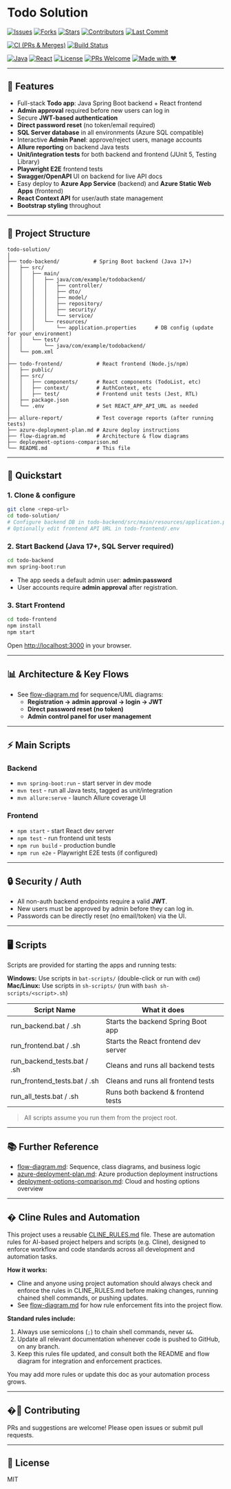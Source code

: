 # Todo Solution

<!-- 
  BADGES: To keep visually organized, badges are grouped into:
  1. Repo metadata/activity
  2. Build & CI/CD
  3. Technology & community
-->

<!-- 1. Repo Metadata -->
[![Issues](https://img.shields.io/github/issues/ravs788/todo-solution)](https://github.com/ravs788/todo-solution/issues) [![Forks](https://img.shields.io/github/forks/ravs788/todo-solution?style=social)](https://github.com/ravs788/todo-solution/network/members) [![Stars](https://img.shields.io/github/stars/ravs788/todo-solution?style=social)](https://github.com/ravs788/todo-solution/stargazers) [![Contributors](https://img.shields.io/github/contributors/ravs788/todo-solution)](https://github.com/ravs788/todo-solution/graphs/contributors) [![Last Commit](https://img.shields.io/github/last-commit/ravs788/todo-solution)](https://github.com/ravs788/todo-solution/commits/main)

<!-- 2. Build & CI/CD -->
[![CI (PRs & Merges)](https://github.com/ravs788/todo-solution/actions/workflows/ci.yml/badge.svg?branch=main)](https://github.com/ravs788/todo-solution/actions/workflows/ci.yml) [![Build Status](https://img.shields.io/badge/build-manual-inactive.svg)](../../actions) 

<!-- 3. Tech & Community -->
[![Java](https://img.shields.io/badge/backend-Java_17-blue?logo=java&logoColor=white)](todo-backend/) [![React](https://img.shields.io/badge/frontend-React_19-61dafb?logo=react&logoColor=white)](todo-frontend/) [![License](https://img.shields.io/badge/license-MIT-blue.svg)](./LICENSE) [![PRs Welcome](https://img.shields.io/badge/PRs-welcome-brightgreen.svg?style=flat-square)](../../pulls) [![Made with ❤️](https://img.shields.io/badge/Made%20with-Love-ff69b4)](https://github.com/)


---

## 🚀 Features

- Full-stack **Todo app**: Java Spring Boot backend + React frontend
- **Admin approval** required before new users can log in
- Secure **JWT-based authentication**
- **Direct password reset** (no token/email required)
- **SQL Server database** in all environments (Azure SQL compatible)
- Interactive **Admin Panel**: approve/reject users, manage accounts
- **Allure reporting** on backend Java tests
- **Unit/integration tests** for both backend and frontend (JUnit 5, Testing Library)
- **Playwright E2E** frontend tests
- **Swagger/OpenAPI** UI on backend for live API docs
- Easy deploy to **Azure App Service** (backend) and **Azure Static Web Apps** (frontend)
- **React Context API** for user/auth state management
- **Bootstrap styling** throughout

---

## 📂 Project Structure

```plaintext
todo-solution/
│
├── todo-backend/           # Spring Boot backend (Java 17+)
│   ├── src/
│   │   ├── main/
│   │   │   ├── java/com/example/todobackend/
│   │   │   │   ├── controller/
│   │   │   │   ├── dto/
│   │   │   │   ├── model/
│   │   │   │   ├── repository/
│   │   │   │   ├── security/
│   │   │   │   └── service/
│   │   │   └── resources/
│   │   │       └── application.properties      # DB config (update for your environment)
│   │   └── test/
│   │       └── java/com/example/todobackend/
│   └── pom.xml
│
├── todo-frontend/           # React frontend (Node.js/npm)
│   ├── public/
│   ├── src/
│   │   ├── components/      # React components (TodoList, etc)
│   │   ├── context/         # AuthContext, etc
│   │   ├── test/            # Frontend unit tests (Jest, RTL)
│   ├── package.json
│   └── .env                 # Set REACT_APP_API_URL as needed
│
├── allure-report/           # Test coverage reports (after running tests)
├── azure-deployment-plan.md # Azure deploy instructions
├── flow-diagram.md          # Architecture & flow diagrams
├── deployment-options-comparison.md
└── README.md                # This file

```

---

## 📝 Quickstart

### 1. Clone & configure

```bash
git clone <repo-url>
cd todo-solution/
# Configure backend DB in todo-backend/src/main/resources/application.properties
# Optionally edit frontend API URL in todo-frontend/.env
```

### 2. Start Backend (Java 17+, SQL Server required)

```bash
cd todo-backend
mvn spring-boot:run
```

- The app seeds a default admin user: **admin:password**
- User accounts require **admin approval** after registration.

### 3. Start Frontend

```bash
cd todo-frontend
npm install
npm start
```

Open [http://localhost:3000](http://localhost:3000) in your browser.

---

## 📊 Architecture & Key Flows

- See [flow-diagram.md](flow-diagram.md) for sequence/UML diagrams:
  - **Registration → admin approval → login → JWT**
  - **Direct password reset (no token)**
  - **Admin control panel for user management**

---

## ⚡ Main Scripts

### Backend

- `mvn spring-boot:run` - start server in dev mode
- `mvn test` - run all Java tests, tagged as unit/integration
- `mvn allure:serve` - launch Allure coverage UI

### Frontend

- `npm start` - start React dev server
- `npm test` - run frontend unit tests
- `npm run build` - production bundle
- `npm run e2e` - Playwright E2E tests (if configured)

---

## 🔒 Security / Auth

- All non-auth backend endpoints require a valid **JWT**.
- New users must be approved by admin before they can log in.
- Passwords can be directly reset (no email/token) via the UI.

---

## 🖥️ Scripts

Scripts are provided for starting the apps and running tests:

**Windows:** Use scripts in `bat-scripts/` (double-click or run with `cmd`)<br>
**Mac/Linux:** Use scripts in `sh-scripts/` (run with `bash sh-scripts/<script>.sh`)

| Script Name                      | What it does                        |
|-----------------------------------|-------------------------------------|
| run_backend.bat / .sh             | Starts the backend Spring Boot app  |
| run_frontend.bat / .sh            | Starts the React frontend dev server|
| run_backend_tests.bat / .sh       | Cleans and runs all backend tests   |
| run_frontend_tests.bat / .sh      | Cleans and runs all frontend tests  |
| run_all_tests.bat / .sh           | Runs both backend & frontend tests  |

> All scripts assume you run them from the project root.

---

<!-- 
## 🌐 Deployment

- Deployment scripts and automation are not yet implemented. Check back here for updates.
-->
## 📚 Further Reference

- [flow-diagram.md](flow-diagram.md): Sequence, class diagrams, and business logic
- [azure-deployment-plan.md](azure-deployment-plan.md): Azure production deployment instructions
- [deployment-options-comparison.md](deployment-options-comparison.md): Cloud and hosting options overview

---

## � Cline Rules and Automation

This project uses a reusable [CLINE_RULES.md](CLINE_RULES.md) file. These are automation rules for AI-based project helpers and scripts (e.g. Cline), designed to enforce workflow and code standards across all development and automation tasks.

**How it works:**
- Cline and anyone using project automation should always check and enforce the rules in CLINE_RULES.md before making changes, running chained shell commands, or pushing updates.
- See [flow-diagram.md](flow-diagram.md) for how rule enforcement fits into the project flow.

**Standard rules include:**
1. Always use semicolons (`;`) to chain shell commands, never `&&`.
2. Update all relevant documentation whenever code is pushed to GitHub, on any branch.
3. Keep this rules file updated, and consult both the README and flow diagram for integration and enforcement practices.

You may add more rules or update this doc as your automation process grows.

---

## �🤝 Contributing

PRs and suggestions are welcome! Please open issues or submit pull requests.

---

## 📄 License

MIT
